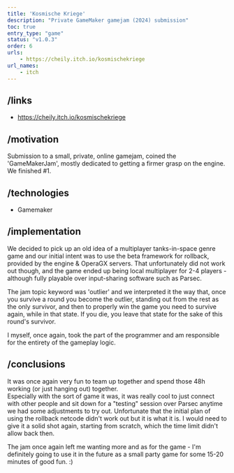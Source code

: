```yaml
---
title: 'Kosmische Kriege'
description: "Private GameMaker gamejam (2024) submission"
toc: true
entry_type: "game"
status: "v1.0.3"
order: 6
urls:
    - https://cheily.itch.io/kosmischekriege
url_names:
    - itch
---
```


## /links

- https://cheily.itch.io/kosmischekriege

## /motivation

Submission to a small, private, online gamejam, coined the 'GameMakerJam', mostly dedicated to getting a firmer grasp on the engine. \
We finished #1.

## /technologies

- Gamemaker

## /implementation

We decided to pick up an old idea of a multiplayer tanks-in-space genre game and our initial intent was to use the beta framework for rollback, provided by the engine & OperaGX servers. That unfortunately did not work out though, and the game ended up being local multiplayer for 2-4 players - although fully playable over input-sharing software such as Parsec.

The jam topic keyword was 'outlier' and we interpreted it the way that, once you survive a round you become the outlier, standing out from the rest as the only survivor, and then to properly win the game you need to survive again, while in that state. If you die, you leave that state for the sake of this round's survivor.

I myself, once again, took the part of the programmer and am responsible for the entirety of the gameplay logic.

## /conclusions

It was once again very fun to team up together and spend those 48h working (or just hanging out) together. \
Especially with the sort of game it was, it was really cool to just connect with other people and sit down for a "testing" session over Parsec anytime we had some adjustments to try out. Unfortunate that the initial plan of using the rollback netcode didn't work out but it is what it is. I would need to give it a solid shot again, starting from scratch, which the time limit didn't allow back then. 

The jam once again left me wanting more and as for the game - I'm definitely going to use it in the future as a small party game for some 15-20 minutes of good fun. :)
